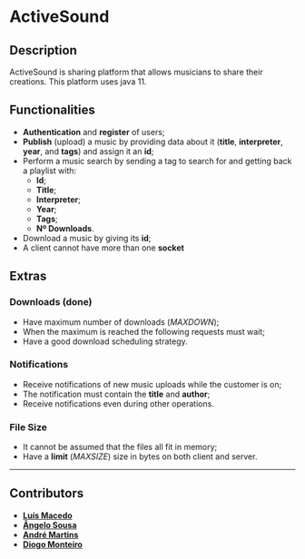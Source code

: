 # ActiveSound

## Description

ActiveSound is sharing platform that allows musicians to share their creations. This platform uses java 11.

## Functionalities

* __Authentication__ and __register__ of users;
* __Publish__ (upload) a music by providing data about it (__title__, __interpreter__, __year__, and __tags__) and assign it an __id__;
* Perform a music search by sending a tag to search for and getting back a playlist with:
  * __Id__;
  * __Title__;
  * __Interpreter__;
  * __Year__;
  * __Tags__;
  * __Nº Downloads__.
* Download a music by giving its __id__;
* A client cannot have more than one __socket__

## Extras

### Downloads (done)

* Have maximum number of downloads (_MAXDOWN_);
* When the maximum is reached the following requests must wait;
* Have a good download scheduling strategy.

### Notifications

* Receive notifications of new music uploads while the customer is on;
* The notification must contain the __title__ and __author__;
* Receive notifications even during other operations.

### File Size

* It cannot be assumed that the files all fit in memory;
* Have a __limit__ (_MAXSIZE_) size in bytes on both client and server.

---

## Contributors

* [__Luís Macedo__](https://github.com/FallenFoil)
* [__Ângelo Sousa__](https://github.com/AngeloACSousa)
* [__André Martins__](https://github.com/AROM98)
* [__Diogo Monteiro__](https://github.com/DxMonteiro)
